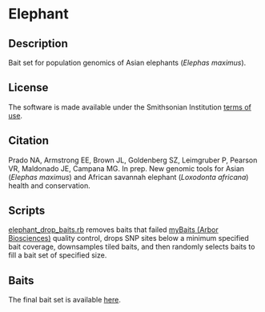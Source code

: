 # Elephant  
## Description  
Bait set for population genomics of Asian elephants (*Elephas maximus*).  
## License  
The software is made available under the Smithsonian Institution [terms of use](https://www.si.edu/termsofuse).  
## Citation  
Prado NA, Armstrong EE, Brown JL, Goldenberg SZ, Leimgruber P, Pearson VR, Maldonado JE, Campana MG. In prep. New genomic tools for Asian (*Elephas maximus*) and African savannah elephant (*Loxodonta africana*) health and conservation.  
## Scripts  
[elephant_drop_baits.rb](elephant_drop_baits.rb) removes baits that failed [myBaits (Arbor Biosciences)](https://arborbiosci.com/genomics/targeted-sequencing/mybaits/) quality control, drops SNP sites below a minimum specified bait coverage, downsamples tiled baits, and then randomly selects baits to fill a bait set of specified size.  
## Baits  
The final bait set is available [here](elephant_baits.fa).  
